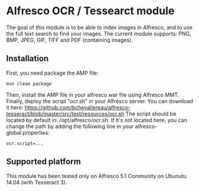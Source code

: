 # Alfresco OCR / Tessearct module

The goal of this module is to be able to index images in Alfresco, and to use the full text search to find your images. The current module supports: PNG, BMP, JPEG, GIF, TIFF and PDF (containing images).

## Installation

First, you need package the AMP file:

```
mvn clean package
```

Then, install the AMP file in your alfresco.war file using Alfresco MMT. Finally, deploy the script "ocr.sh" in your Alfresco server. You can download it here: https://github.com/bchevallereau/alfresco-tesseract/blob/master/src/test/resources/ocr.sh
The script should be located by default in: /opt/alfresco/ocr.sh. If it's not located here, you can change the path by adding the following line in your alfresco-global.properties:

```
ocr.script=...
```

## Supported platform

This module has been tested only on Alfresco 5.1 Community on Ubunutu 14.04 (with Tesseract 3).
